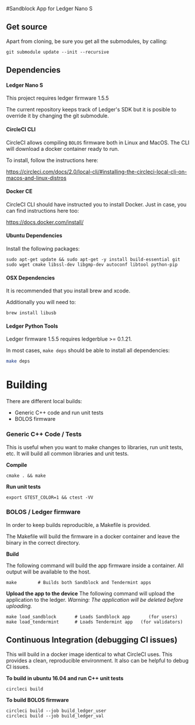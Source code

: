 #Sandblock App for Ledger Nano S

## Get source

Apart from cloning, be sure you get all the submodules, by calling:

```
git submodule update --init --recursive
```

## Dependencies

#### Ledger Nano S

This project requires ledger firmware 1.5.5

The current repository keeps track of Ledger's SDK but it is posible to override it by changing the git submodule.

#### CircleCI CLI

CircleCI allows compiling `BOLOS` firmware both in Linux and MacOS. The CLI will download a docker container ready to run.

To install, follow the instructions here:

https://circleci.com/docs/2.0/local-cli/#installing-the-circleci-local-cli-on-macos-and-linux-distros

#### Docker CE

CircleCI CLI should have instructed you to install Docker. Just in case, you can find instructions here too:

https://docs.docker.com/install/

#### Ubuntu Dependencies

Install the following packages:

```
sudo apt-get update && sudo apt-get -y install build-essential git sudo wget cmake libssl-dev libgmp-dev autoconf libtool python-pip
```

#### OSX Dependencies

It is recommended that you install brew and xcode.

Additionally you will need to:

```
brew install libusb
```

#### Ledger Python Tools

Ledger firmware 1.5.5 requires ledgerblue >= 0.1.21.

In most cases, `make deps` should be able to install all dependencies:

```bash
make deps
```

# Building

There are different local builds:

-   Generic C++ code and run unit tests
-   BOLOS firmware

### Generic C++ Code / Tests

This is useful when you want to make changes to libraries, run unit tests, etc. It will build all common libraries and unit tests.

**Compile**

```
cmake . && make
```

**Run unit tests**

```
export GTEST_COLOR=1 && ctest -VV
```

### BOLOS / Ledger firmware

In order to keep builds reproducible, a Makefile is provided.

The Makefile will build the firmware in a docker container and leave the binary in the correct directory.

**Build**

The following command will build the app firmware inside a container. All output will be available to the host.

```
make        # Builds both Sandblock and Tendermint apps
```

**Upload the app to the device**
The following command will upload the application to the ledger. _Warning: The application will be deleted before uploading._

```
make load_sandblock       # Loads Sandblock app       (for users)
make load_tendermint      # Loads Tendermint app   (for validators)
```

## Continuous Integration (debugging CI issues)

This will build in a docker image identical to what CircleCI uses. This provides a clean, reproducible environment. It also can be helpful to debug CI issues.

**To build in ubuntu 16.04 and run C++ unit tests**

```
circleci build
```

**To build BOLOS firmware**

```
circleci build --job build_ledger_user
circleci build --job build_ledger_val
```
